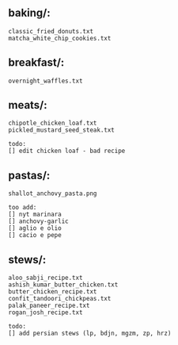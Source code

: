 ## baking/:
	classic_fried_donuts.txt
	matcha_white_chip_cookies.txt

## breakfast/:
	overnight_waffles.txt

## meats/:
	chipotle_chicken_loaf.txt
	pickled_mustard_seed_steak.txt

	todo:
	[] edit chicken loaf - bad recipe

## pastas/:
	shallot_anchovy_pasta.png

	too add:
	[] nyt marinara
	[] anchovy-garlic
	[] aglio e olio
	[] cacio e pepe

## stews/:
	aloo_sabji_recipe.txt
	ashish_kumar_butter_chicken.txt
	butter_chicken_recipe.txt
	confit_tandoori_chickpeas.txt
	palak_paneer_recipe.txt
	rogan_josh_recipe.txt

	todo:
	[] add persian stews (lp, bdjn, mgzm, zp, hrz)
